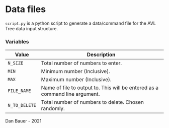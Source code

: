 # Data files

`script.py` is a python script to generate a data/command file for the AVL Tree data input structure.

### Variables
| Value       | Description                                                                |
|-------------|----------------------------------------------------------------------------|
|`N_SIZE`     | Total number of numbers to enter.                                          |
|`MIN`        | Minimum number (Inclusive).                                                |
|`MAX`        | Maximum number (Inclusive).                                                |
|`FILE_NAME`  | Name of file to output to. This will be entered as a command line argument.|
|`N_TO_DELETE`| Total number of numbers to delete. Chosen randomly.                        |

Dan Bauer - 2021
